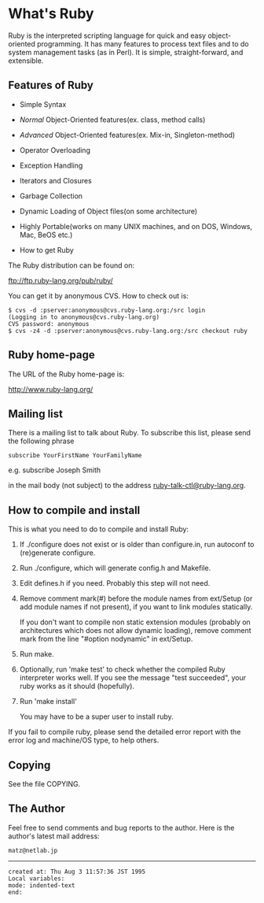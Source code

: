 What's Ruby
===========

Ruby is the interpreted scripting language for quick and easy
object-oriented programming. It has many features to process text files
and to do system management tasks (as in Perl). It is simple,
straight-forward, and extensible.

Features of Ruby
----------------

-   Simple Syntax
-   *Normal* Object-Oriented features(ex. class, method calls)
-   *Advanced* Object-Oriented features(ex. Mix-in, Singleton-method)
-   Operator Overloading
-   Exception Handling
-   Iterators and Closures
-   Garbage Collection
-   Dynamic Loading of Object files(on some architecture)
-   Highly Portable(works on many UNIX machines, and on DOS, Windows,
    Mac, BeOS etc.)

-   How to get Ruby

The Ruby distribution can be found on:

ftp://ftp.ruby-lang.org/pub/ruby/

You can get it by anonymous CVS. How to check out is:

    $ cvs -d :pserver:anonymous@cvs.ruby-lang.org:/src login
    (Logging in to anonymous@cvs.ruby-lang.org)
    CVS password: anonymous
    $ cvs -z4 -d :pserver:anonymous@cvs.ruby-lang.org:/src checkout ruby

Ruby home-page
--------------

The URL of the Ruby home-page is:

http://www.ruby-lang.org/

Mailing list
------------

There is a mailing list to talk about Ruby. To subscribe this list,
please send the following phrase

    subscribe YourFirstName YourFamilyName

e.g. subscribe Joseph Smith

in the mail body (not subject) to the address
<ruby-talk-ctl@ruby-lang.org>.

How to compile and install
--------------------------

This is what you need to do to compile and install Ruby:

1.  If ./configure does not exist or is older than configure.in, run
    autoconf to (re)generate configure.

2.  Run ./configure, which will generate config.h and Makefile.

3.  Edit defines.h if you need. Probably this step will not need.

4.  Remove comment mark(\#) before the module names from ext/Setup (or
    add module names if not present), if you want to link
    modules statically.

    If you don't want to compile non static extension modules (probably
    on architectures which does not allow dynamic loading), remove
    comment mark from the line "\#option nodynamic" in ext/Setup.

5.  Run make.

6.  Optionally, run 'make test' to check whether the compiled Ruby
    interpreter works well. If you see the message "test succeeded",
    your ruby works as it should (hopefully).

7.  Run 'make install'

    You may have to be a super user to install ruby.

If you fail to compile ruby, please send the detailed error report with
the error log and machine/OS type, to help others.

Copying
-------

See the file COPYING.

The Author
----------

Feel free to send comments and bug reports to the author. Here is the
author's latest mail address:

    matz@netlab.jp

------------------------------------------------------------------------

    created at: Thu Aug 3 11:57:36 JST 1995
    Local variables:
    mode: indented-text
    end:
